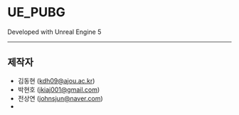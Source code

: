 # UE_PUBG

Developed with Unreal Engine 5

---

## 제작자
  * 김동현 (kdh09@ajou.ac.kr)
  * 박현호 (jkiaj001@gmail.com)
  * 전상연 (johnsjun@naver.com)
  * 
